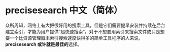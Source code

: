 # precisesearch 中文（简体）
众所周知，网络上有大把很好用的搜索工具，但是它们需要提早安装并持续在后台建立索引，才能为用户提供“超快速搜索”。对于不想要用索引来搜索文件或只是想要一个比资源管理器未索引搜索速度快得多的简单工具程序的人来说，**precisesearch 或许就是最佳的**选择。
